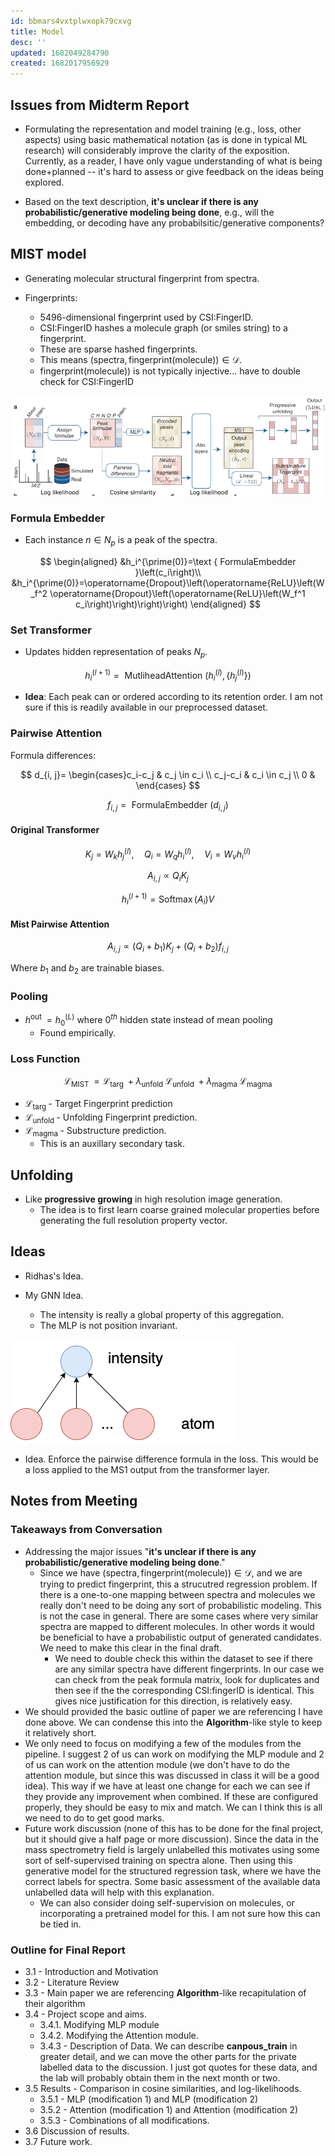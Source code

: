 ```yaml
---
id: bbmars4vxtplwxopk79cxvg
title: Model
desc: ''
updated: 1682049284790
created: 1682017956929
---
```


## Issues from Midterm Report

- Formulating the representation and model training (e.g., loss, other aspects) using basic mathematical notation (as is done in typical ML research) will considerably improve the clarity of the exposition. Currently, as a reader, I have only vague understanding of what is being done+planned -- it's hard to assess or give feedback on the ideas being explored.

- Based on the text description, **it's unclear if there is any probabilistic/generative modeling being done**, e.g., will the embedding, or decoding have any probabilsitic/generative components?

## MIST model

- Generating molecular structural fingerprint from spectra.

- Fingerprints:
  - 5496-dimensional fingerprint used by CSI:FingerID.
  - CSI:FingerID hashes a molecule graph (or smiles string) to a fingerprint.
  - These are sparse hashed fingerprints.
  - This means $(\text{spectra}, \text{fingerprint(molecule)}) \in \mathcal{D}$.
  - $\text{fingerprint(molecule)})$ is not typically injective... have to double check for CSI:FingerID

![](./assets/images/mist.model.md.mist_model.png)

### Formula Embedder

- Each instance $n \in N_p$ is a peak of the spectra.

$$
\begin{aligned}
&h_i^{\prime(0)}=\text { FormulaEmbedder }\left(c_i\right)\\
&h_i^{\prime(0)}=\operatorname{Dropout}\left(\operatorname{ReLU}\left(W_f^2 \operatorname{Dropout}\left(\operatorname{ReLU}\left(W_f^1 c_i\right)\right)\right)\right)
\end{aligned}
$$

### Set Transformer

- Updates hidden representation of peaks $N_p.$

$$
h_i^{(l+1)}=\text { MutliheadAttention }\left(h_i^{(l)},\left\{h_j^{(l)}\right\}\right)
$$

- **Idea**: Each peak can or ordered according to its retention order. I am not sure if this is readily available in our preprocessed dataset.

### Pairwise Attention

Formula differences:

$$
d_{i, j}= \begin{cases}c_i-c_j & c_j \in c_i \\ c_j-c_i & c_i \in c_j \\ 0 & \end{cases}
$$

$$
f_{i, j}=\text { FormulaEmbedder }\left(d_{i, j}\right)
$$

#### Original Transformer

$$
K_j=W_k h_j^{(l)}, \quad Q_i=W_q h_i^{(l)}, \quad V_i=W_v h_i^{(l)}
$$

$$
A_{i, j} \propto Q_i K_j
$$

$$
h_i^{(l+1)}=\operatorname{Softmax}\left(A_i\right) V
$$

#### Mist Pairwise Attention

$$
A_{i, j} \propto\left(Q_i+b_1\right) K_j+\left(Q_i+b_2\right) f_{i, j}
$$

Where $b_1$ and $b_2$ are trainable biases.

### Pooling

- $h^{\text {out }}=h_0^{(L)}$ where $0^{th}$ hidden state instead of mean pooling
  - Found empirically.

### Loss Function

$$
\mathcal{L}_{\text {MIST }}=\mathcal{L}_{\text {targ }}+\lambda_{\text {unfold }} \mathcal{L}_{\text {unfold }}+\lambda_{\text {magma }} \mathcal{L}_{\text {magma }}
$$

- $\mathcal{L}_{\text {targ }}$ - Target Fingerprint prediction
- $\mathcal{L}_{\text {unfold }}$ - Unfolding Fingerprint prediction.
- $\mathcal{L}_{\text {magma }}$ - Substructure prediction.
  - This is an auxillary secondary task.

## Unfolding

- Like **progressive growing** in high resolution image generation.
  - The idea is to first learn coarse grained molecular properties before generating the full resolution property vector.

## Ideas

- Ridhas's Idea.

- My GNN Idea.

  - The intensity is really a global property of this aggregation.
  - The MLP is not position invariant.

![](./assets/drawio/GNN-atom-aggregation.drawio.png)

- Idea. Enforce the pairwise difference formula in the loss. This would be a loss applied to the MS1 output from the transformer layer.

## Notes from Meeting

### Takeaways from Conversation

- Addressing the major issues "**it's unclear if there is any probabilistic/generative modeling being done**."
  - Since we have  $(\text{spectra}, \text{fingerprint(molecule)}) \in \mathcal{D}$, and we are trying to predict $\text{fingerprint}$, this a strucutred regression problem. If there is a one-to-one mapping between spectra and molecules we really don't need to be doing any sort of probabilistic modeling. This is not the case in general. There are some cases where very similar spectra are mapped to different molecules. In other words it would be beneficial to have a probabilistic output of generated candidates. We need to make this clear in the final draft.
    - We need to double check this within the dataset to see if there are any similar spectra have different fingerprints. In our case we can check from the peak formula matrix, look for duplicates and then see if the the corresponding CSI:fingerID is identical. This gives nice justification for this direction, is relatively easy.
- We should provided the basic outline of paper we are referencing I have done above. We can condense this into the **Algorithm**-like style to keep it relatively short.
- We only need to focus on modifying a few of the modules from the pipeline. I suggest 2 of us can work on modifying the MLP module and 2 of us can work on the attention module (we don't have to do the attention module, but since this was discussed in class it will be a good idea). This way if we have at least one change for each we can see if they provide any improvement when combined. If these are configured properly, they should be easy to mix and match. We can I think this is all we need to do to get good marks.
- Future work discussion (none of this has to be done for the final project, but it should give a half page or more discussion). Since the data in the mass spectrometry field is largely unlabelled this motivates using some sort of self-supervised training on spectra alone. Then using this generative model for the structured regression task, where we have the correct labels for spectra. Some basic assessment of the available data unlabelled data will help with this explanation.
  - We can also consider doing self-supervision on molecules, or incorporating a pretrained model for this. I am not sure how this can be tied in.

### Outline for Final Report

- 3.1 - Introduction and Motivation
- 3.2 - Literature Review
- 3.3 - Main paper we are referencing **Algorithm**-like recapitulation of their algorithm
- 3.4 - Project scope and aims.
  - 3.4.1. Modifying MLP module
  - 3.4.2. Modifying the Attention module.
  - 3.4.3 - Description of Data. We can describe **canpous_train** in greater detail, and we can move the other parts for the private labelled data to the discussion. I just got quotes for these data, and the lab will probably obtain them in the next month or two.
- 3.5 Results - Comparison in cosine similarities, and log-likelihoods.
  - 3.5.1 - MLP (modification 1) and MLP (modification 2)
  - 3.5.2 - Attention (modification 1) and Attention (modification 2)
  - 3.5.3 - Combinations of all modifications.
- 3.6 Discussion of results.
- 3.7 Future work.
